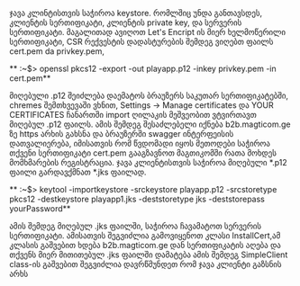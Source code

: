 ჯავა კლინტისთვის საჭიროა keystore. რომლშიც უნდა განთავსდეს, კლიენტის სერთიფიკატი, კლიენტის private key, და სერვერის სერთიფიკატი.
მაგალითად ავიღოთ Let's Encript ის მიერ ხელმოწერილი სერთიფიკატი, 
CSR რექვესტის დადასტურების შემდეგ ვიღებთ ფაილს  cert.pem da privkey.pem,

** :~$> openssl pkcs12 -export -out playapp.p12 -inkey privkey.pem -in  cert.pem**

მიღებული .p12 შეიძლება დაემატოს ბრაუზერს საკუთარ სერთიფიკატებში, chremes შემთხვევაში 
ვხნით, Settings -> Manage certificates და YOUR CERTIFICATES ჩანართში import ღილაკის მეშვეობით ვტვირთავთ მიღებულ .p12 ფაილს. 
ამის შემდეგ შესაძლებელი იქნება b2b.magticom.ge ზე https არხის გახსნა
და ბრაუზერში swagger ინტერფეისის დათვალიერება,
იმისათვის რომ წვდომადი იყოს მეთოდები საჭიროა თქვენი სერთიფიკატი cert.pem გააგზავნოთ მაგთიკომში რათა მოხდეს მომხმარების რეგისტრაცია.
ჯავა კლიენტისთვის საჭიროა მიღებული *.p12 ფაილი გარდავქმნათ *.jks ფაილად.

** :~$> keytool -importkeystore -srckeystore playapp.p12 -srcstoretype pkcs12  -destkeystore playapp1.jks -deststoretype jks -deststorepass yourPassword**

ამის შემდეგ მიღებულ .jks ფაილში, საჭიროა ჩავამატოთ სერვერის სერთიფიკატი. ამისათვის შეგვიძლია გამოვიყენოთ  კლასი InstallCert,ამ კლასის გაშვებით
ხდება b2b.magticom.ge დან სერთიფიკატის აღება და თქვენს მიერ მითითებულ .jks ფაილში დამატება
ამის შემდეგ SimpleClient   class-ის გაშვებით შეგვიძლია დავრწმუნდეთ რომ ჯავა კლიენტი გაზსნის არხს
